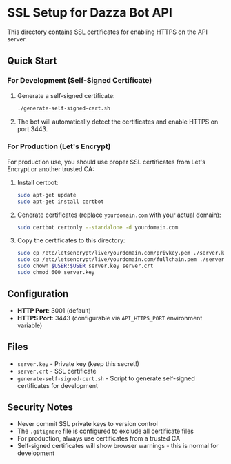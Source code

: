 # SSL Setup for Dazza Bot API

This directory contains SSL certificates for enabling HTTPS on the API server.

## Quick Start

### For Development (Self-Signed Certificate)

1. Generate a self-signed certificate:
   ```bash
   ./generate-self-signed-cert.sh
   ```

2. The bot will automatically detect the certificates and enable HTTPS on port 3443.

### For Production (Let's Encrypt)

For production use, you should use proper SSL certificates from Let's Encrypt or another trusted CA:

1. Install certbot:
   ```bash
   sudo apt-get update
   sudo apt-get install certbot
   ```

2. Generate certificates (replace `yourdomain.com` with your actual domain):
   ```bash
   sudo certbot certonly --standalone -d yourdomain.com
   ```

3. Copy the certificates to this directory:
   ```bash
   sudo cp /etc/letsencrypt/live/yourdomain.com/privkey.pem ./server.key
   sudo cp /etc/letsencrypt/live/yourdomain.com/fullchain.pem ./server.crt
   sudo chown $USER:$USER server.key server.crt
   sudo chmod 600 server.key
   ```

## Configuration

- **HTTP Port**: 3001 (default)
- **HTTPS Port**: 3443 (configurable via `API_HTTPS_PORT` environment variable)

## Files

- `server.key` - Private key (keep this secret!)
- `server.crt` - SSL certificate
- `generate-self-signed-cert.sh` - Script to generate self-signed certificates for development

## Security Notes

- Never commit SSL private keys to version control
- The `.gitignore` file is configured to exclude all certificate files
- For production, always use certificates from a trusted CA
- Self-signed certificates will show browser warnings - this is normal for development
